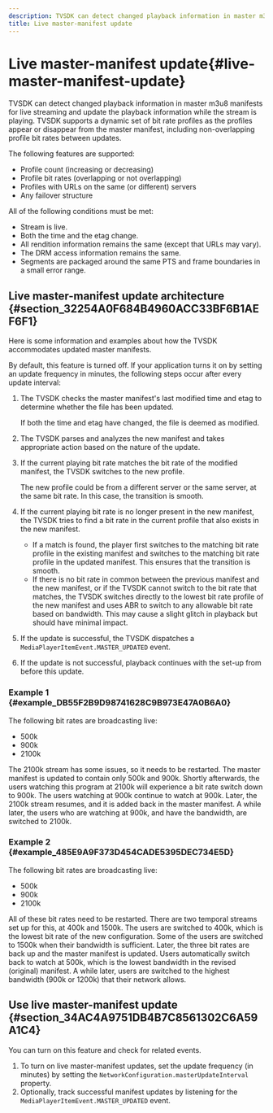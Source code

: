 ```yaml
---
description: TVSDK can detect changed playback information in master m3u8 manifests for live streaming and update the playback information while the stream is playing. TVSDK supports a dynamic set of bit rate profiles as the profiles appear or disappear from the master manifest, including non-overlapping profile bit rates between updates.
title: Live master-manifest update
---
```


# Live master-manifest update{#live-master-manifest-update}

TVSDK can detect changed playback information in master m3u8 manifests for live streaming and update the playback information while the stream is playing. TVSDK supports a dynamic set of bit rate profiles as the profiles appear or disappear from the master manifest, including non-overlapping profile bit rates between updates.

The following features are supported:

* Profile count (increasing or decreasing) 
* Profile bit rates (overlapping or not overlapping) 
* Profiles with URLs on the same (or different) servers 
* Any failover structure

All of the following conditions must be met:

* Stream is live. 
* Both the time and the etag change. 
* All rendition information remains the same (except that URLs may vary). 
* The DRM access information remains the same. 
* Segments are packaged around the same PTS and frame boundaries in a small error range.

## Live master-manifest update architecture {#section_32254A0F684B4960ACC33BF6B1AEF6F1}

Here is some information and examples about how the TVSDK accommodates updated master manifests.

By default, this feature is turned off. If your application turns it on by setting an update frequency in minutes, the following steps occur after every update interval:

1. The TVSDK checks the master manifest's last modified time and etag to determine whether the file has been updated.

   If both the time and etag have changed, the file is deemed as modified. 
1. The TVSDK parses and analyzes the new manifest and takes appropriate action based on the nature of the update. 
1. If the current playing bit rate matches the bit rate of the modified manifest, the TVSDK switches to the new profile.

   The new profile could be from a different server or the same server, at the same bit rate. In this case, the transition is smooth. 
1. If the current playing bit rate is no longer present in the new manifest, the TVSDK tries to find a bit rate in the current profile that also exists in the new manifest.

    * If a match is found, the player first switches to the matching bit rate profile in the existing manifest and switches to the matching bit rate profile in the updated manifest. This ensures that the transition is smooth. 
    * If there is no bit rate in common between the previous manifest and the new manifest, or if the TVSDK cannot switch to the bit rate that matches, the TVSDK switches directly to the lowest bit rate profile of the new manifest and uses ABR to switch to any allowable bit rate based on bandwidth. This may cause a slight glitch in playback but should have minimal impact.

1. If the update is successful, the TVSDK dispatches a `MediaPlayerItemEvent.MASTER_UPDATED` event. 
1. If the update is not successful, playback continues with the set-up from before this update.

### Example 1 {#example_DB55F2B9D98741628C9B973E47A0B6A0}

The following bit rates are broadcasting live:

* 500k 
* 900k 
* 2100k

The 2100k stream has some issues, so it needs to be restarted. The master manifest is updated to contain only 500k and 900k. Shortly afterwards, the users watching this program at 2100k will experience a bit rate switch down to 900k. The users watching at 900k continue to watch at 900k. Later, the 2100k stream resumes, and it is added back in the master manifest. A while later, the users who are watching at 900k, and have the bandwidth, are switched to 2100k.

### Example 2 {#example_485E9A9F373D454CADE5395DEC734E5D}

The following bit rates are broadcasting live:

* 500k 
* 900k 
* 2100k

All of these bit rates need to be restarted. There are two temporal streams set up for this, at 400k and 1500k. The users are switched to 400k, which is the lowest bit rate of the new configuration. Some of the users are switched to 1500k when their bandwidth is sufficient. Later, the three bit rates are back up and the master manifest is updated. Users automatically switch back to watch at 500k, which is the lowest bandwidth in the revised (original) manifest. A while later, users are switched to the highest bandwidth (900k or 1200k) that their network allows.

## Use live master-manifest update {#section_34AC4A9751DB4B7C8561302C6A59A1C4}

You can turn on this feature and check for related events.

1. To turn on live master-manifest updates, set the update frequency (in minutes) by setting the `NetworkConfiguration.masterUpdateInterval` property. 
1. Optionally, track successful manifest updates by listening for the `MediaPlayerItemEvent.MASTER_UPDATED` event.

